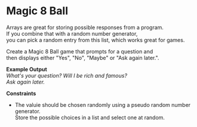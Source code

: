 # Magic 8 Ball

Arrays are great for storing possible responses from a program.  
If you combine that with a random number generator,  
you can pick a random entry from this list, which works great for games.

Create a Magic 8 Ball game that prompts for a question and  
then displays either "Yes", "No", "Maybe" or "Ask again later.".

**Example Output**  
*What's your question? Will I be rich and famous?*  
*Ask again later.*

**Constraints**
- The valuie should be chosen randomly using a pseudo random number generator.  
  Store the possible choices in a list and select one at random.